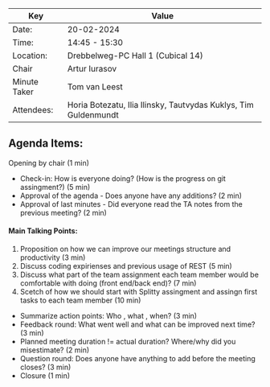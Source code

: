 | Key | Value |
| --- | --- |
| Date: | 20-02-2024 |
| Time: | 14:45 - 15:30 |
| Location: | Drebbelweg-PC Hall 1 (Cubical 14) |
| Chair | Artur Iurasov |
| Minute Taker | Tom van Leest |
| Attendees: | Horia Botezatu, Ilia Ilinsky, Tautvydas Kuklys, Tim Guldenmundt |

## Agenda Items:
Opening by chair (1 min)
- Check-in: How is everyone doing? (How is the progress on git assingment?) (5 min)
- Approval of the agenda - Does anyone have any additions? (2 min)
- Approval of last minutes - Did everyone read the TA notes from the previous meeting? (2 min)
#### Main Talking Points:
1. Proposition on how we can improve our meetings structure and productivity (3 min)
2. Discuss coding expirienses and previous usage of REST (5 min)
3. Discuss what part of the team assignment each team member would be comfortable with doing (front end/back end)? (7 min)
4. Scetch of how we should start with Splitty assingment and assingn first tasks to each team member (10 min)

- Summarize action points: Who , what , when? (3 min)
- Feedback round: What went well and what can be improved next time? (3 min)
- Planned meeting duration != actual duration? Where/why did you misestimate? (2 min)
- Question round: Does anyone have anything to add before the meeting closes? (3 min)
- Closure (1 min)
